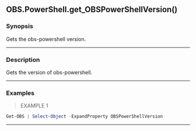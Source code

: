 OBS.PowerShell.get_OBSPowerShellVersion()
-----------------------------------------




### Synopsis
Gets the obs-powershell version.



---


### Description

Gets the version of obs-powershell.



---


### Examples
> EXAMPLE 1

```PowerShell
Get-OBS | Select-Object -ExpandProperty OBSPowerShellVersion
```


---
